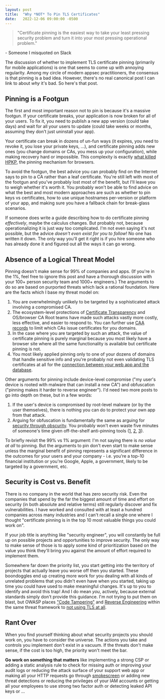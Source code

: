 ```yaml
---
layout: post
title:  "Why *NOT* To Pin TLS Certificates"
date:   2022-12-06 09:00:00 -0500
---
```


> "Certificate pinning is the easiest way to take your least pressing security problem and turn it into your most pressing operational problem."

\- Someone I misquoted on Slack

The discussion of whether to implement TLS certificate pinning (primarily for mobile applications) is one that seems to come up with annoying regularity. Among my circle of modern appsec practitioners, the consensus is that pinning is a bad idea. However, there's no real canonical post I can link to about *why* it's bad. So here's that post.


## Pinning is a Footgun

The first and most important reason not to pin is because it's a massive footgun. If your certificate breaks, your application is now broken for all of your users. To fix it, you need to publish a new app version (could take days) and wait for all your users to update (could take weeks or months, assuming they don't just uninstall your app).

Your certificate can break in dozens of un-fun ways (it expires, you need to revoke it, you lose your private keys, ...), and certificate pinning adds new ones (you change domains or CAs, you mess up your configuration), while making recovery hard or impossible. This complexity is exactly [what killed HPKP](https://www.zdnet.com/article/google-chrome-is-backing-away-from-public-key-pinning-and-heres-why/), the pinning mechanism for browsers.

To avoid the footgun, the best advice you can probably find on the Internet says to pin to a CA rather than a leaf certificate. You're still left with most of the footgun and you've probably lost most of the benefit, but I'll leave you to weigh whether it's worth it. You probably won't be able to find advice on what the best and most modern approaches are such as whether to pin keys vs certificates, how to use unique hostnames per-version or platform of your app, and making sure you have a fallback chain for break-glass scenarios.

If someone does write a guide describing how to do certificate pinning *effectively*, maybe the calculus changes. But probably not, because operationalizing it is just way too complicated. I'm not even saying it's not possible, but the advice *doesn't even exist for you to follow*! No one has written it down. The only way you'll get it right is if you hire someone who has already done it and figured out all the ways it can go wrong.


## Absence of a Logical Threat Model

Pinning doesn't make sense for 99% of companies and apps. (If you're in the 1%, feel free to ignore this post and have a thorough discussion with your 100+ person security team and 1000+ engineers.) The arguments to do so are based on purported threats which lack a rational foundation. Here are the facts which I base my threat model on:

1. You are overwhelmingly unlikely to be targeted by a sophisticated attack involving a compromised CA.
2. The ecosystem-level protections of [Certificate Transparency](https://certificate.transparency.dev/) and OS/browser CA Root teams have made such attacks vastly more costly, less effective, and easier to respond to. You can further use [CAA records](https://en.wikipedia.org/wiki/DNS_Certification_Authority_Authorization) to limit which CAs issue certificates for you domains.
3. In the case where you are targeted by such an attack, the value of certificate pinning is purely marginal because you most likely have a browser site where all the same functionality is available but certificate pinning is not.
4. You most likely applied pinning only to one of your dozens of domains that handle sensitive info and you're probably not even validating TLS certificates at all for the [connection between your web app and the database](https://innerjoin.bit.io/the-majority-of-postgresql-servers-on-the-internet-are-insecure-f1e5ea4b3da3).

Other arguments for pinning include device-level compromise ("my user's device is rooted with malware that can install a new CA") and obfuscation ("pinning makes it harder to reverse engineer"). I'd need two more posts to go into depth on these, but in a few words:

1. If the user's device is compromised by root-level malware (or by the user themselves), there is nothing you can do to protect your own app from that attack.
2. Arguing for obfuscation is fundamentally the same as arguing for [security through obscurity](https://en.wikipedia.org/wiki/Security_through_obscurity). You probably won't even waste five minutes of someone's time  given off-the-shelf anti-pinning tools ([1](https://npm.io/package/apk-mitm), [2](https://httptoolkit.com/blog/frida-certificate-pinning/), [3](https://github.com/sensepost/objection)).

To briefly revisit the 99% vs 1% argument: I'm not saying there is *no value at all* to pinning. But the arguments to pin don't even start to make sense unless the marginal benefit of pinning represents a significant difference in the outcomes for your users and your company - i.e. you're a top-10 financial institution or you're Google, Apple, a government, likely to be targeted by a government, etc.


## Security is Cost vs. Benefit

There is no company in the world that has zero security risk. Even the companies that spend by the far the biggest amount of time and effort on security (in both absolute and relative terms) still regularly discover and fix vulnerabilities. I have worked and consulted with at least a hundred companies across many industries and I can't recall a single one where I thought "certificate pinning is in the top 10 most valuable things you could work on".

If your job title is anything like "security engineer", you will constantly be full up on possible projects and opportunities to improve security. The only way to make sense of those is to apply some kind of prioritization based on the value you think they'll bring you against the amount of effort required to implement them.

Somewhere far down the priority list, you start getting into the territory of projects that actually leave you worse off then you started. These boondoggles end up creating more work for you dealing with all kinds of unrelated problems that you didn't even have when you started, taking up time you could have used to make meaningful changes. It's up to you to identify and avoid this trap! And I do mean *you*, actively, because external standards simply don't provide this guidance. I'm not trying to put them on blast, but OWASP places ["Code Tampering"](https://owasp.org/www-project-mobile-top-10/2016-risks/m8-code-tampering) and [Reverse Engineering](https://owasp.org/www-project-mobile-top-10/2016-risks/m9-reverse-engineering) within the same threat framework to [not using TLS at all](https://owasp.org/www-project-mobile-top-10/2016-risks/m3-insecure-communication).

## Rant Over

When you find yourself thinking about what security projects you should work on, you have to consider the universe. The actions you take and controls you implement don't exist in a vacuum. If the threats don't make sense, if the cost is too high, the priority won't meet the bar.

**Go work on something that matters** like implementing a strong CSP or adding a static analysis rule to check for missing auth or improving your audit logs or reducing the attack surface of your support web app or making all your HTTP requests go through [smokescreen](https://github.com/stripe/smokescreen) or adding new threat detections or reducing the privileges of your IAM accounts or getting all your employees to use strong two factor auth or detecting leaked API keys or ...